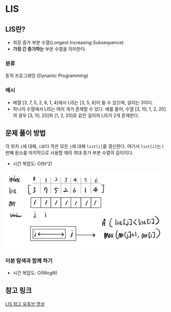 # LIS

## LIS란?

- 최장 증가 부분 수열(Longest Increasing Subsequence)
- **가장 긴 증가하는** 부분 수열을 의미한다.

### 분류

동적 프로그래밍 (Dynamic Programming)

### 예시

- 배열 [3, 7, 5, 2, 6, 1, 4]에서 LIS는 [3, 5, 6]이 될 수 있으며, 길이는 3이다.
- 하나의 수열에서 LIS는 여러 개가 존재할 수 있다.
  예를 들어, 수열 [3, 10, 1, 2, 20]의 경우 [3, 10, 20]와 [1, 2, 20]로 같은 길이의 LIS가 2개 존재한다.

## 문제 풀이 방법

각 위치 `i`에 대해, `i`보다 작은 모든 `j`에 대해 `list[i]`를 갱신한다.
여기서 `list[i]`는 i번째 원소를 마지막으로 사용할 때의 최대 증가 부분 수열의 길이이다.

- 시간 복잡도: O(N^2)

![LIS](LIS.png)

### 이분 탐색과 함께 하기

- 시간 복잡도: O(NlogN)

## 참고 링크

[LIS 참고 유튜브 영상](https://youtu.be/CE2b_-XfVDk?si=Ks9Jq7rBFC5hLtOH)
